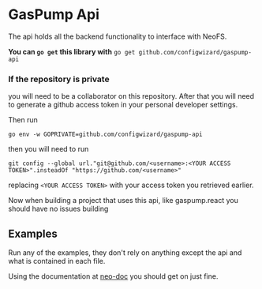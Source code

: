 # GasPump Api

The api holds all the backend functionality to interface with NeoFS.


**You can `go get` this library with** `go get github.com/configwizard/gaspump-api`


### If the repository is private

you will need to be a collaborator on this repository. After that you will need to generate a github access token in your personal developer settings.

Then run

```shell
go env -w GOPRIVATE=github.com/configwizard/gaspump-api
```

then you will need to run

```shell
git config --global url."git@github.com/<username>:<YOUR ACCESS TOKEN>".insteadOf "https://github.com/<username>"
```

replacing `<YOUR ACCESS TOKEN>` with your access token you retrieved earlier.

Now when building a project that uses this api, like gaspump.react you should have no issues building 

## Examples

Run any of the examples, they don't rely on anything except the api and what is contained in each file.

Using the documentation at [neo-doc](https://amlwwalker.github.io/neo-docs/introduction/) you should get on just fine.
